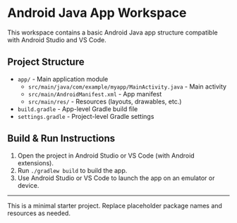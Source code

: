 # Android Java App Workspace

This workspace contains a basic Android Java app structure compatible with Android Studio and VS Code.

## Project Structure
- `app/` - Main application module
  - `src/main/java/com/example/myapp/MainActivity.java` - Main activity
  - `src/main/AndroidManifest.xml` - App manifest
  - `src/main/res/` - Resources (layouts, drawables, etc.)
- `build.gradle` - App-level Gradle build file
- `settings.gradle` - Project-level Gradle settings

## Build & Run Instructions
1. Open the project in Android Studio or VS Code (with Android extensions).
2. Run `./gradlew build` to build the app.
3. Use Android Studio or VS Code to launch the app on an emulator or device.

---
This is a minimal starter project. Replace placeholder package names and resources as needed.
